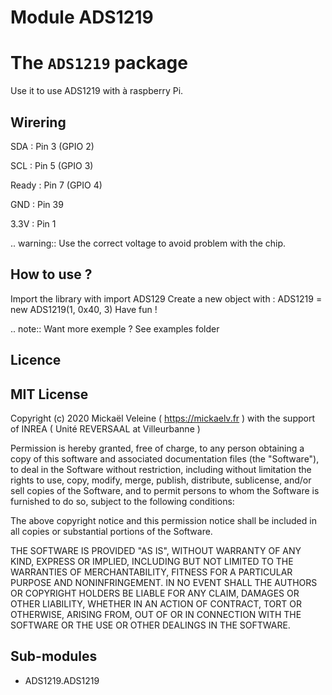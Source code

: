 Module ADS1219
==============
The ``ADS1219`` package
======================

Use it to use ADS1219 with à raspberry Pi. 

Wirering
-------------------

SDA     : Pin 3 (GPIO 2) 

SCL     : Pin 5 (GPIO 3)

Ready   : Pin 7 (GPIO 4)

GND     : Pin 39 

3.3V    : Pin 1

.. warning:: Use the correct voltage to avoid problem with the chip.

How to use ?
------------------------

Import the library with import ADS129
Create a new object with : ADS1219 = new ADS1219(1, 0x40, 3)
Have fun !

.. note:: Want more exemple ? See examples folder

Licence 
------------------------

MIT License
-----------

Copyright (c) 2020 Mickaël Veleine ( https://mickaelv.fr ) with
the support of INREA ( Unité REVERSAAL at Villeurbanne )

Permission is hereby granted, free of charge, to any person
obtaining a copy of this software and associated documentation
files (the "Software"), to deal in the Software without
restriction, including without limitation the rights to use,
copy, modify, merge, publish, distribute, sublicense, and/or sell
copies of the Software, and to permit persons to whom the
Software is furnished to do so, subject to the following
conditions:

The above copyright notice and this permission notice shall be
included in all copies or substantial portions of the Software.

THE SOFTWARE IS PROVIDED "AS IS", WITHOUT WARRANTY OF ANY KIND,
EXPRESS OR IMPLIED, INCLUDING BUT NOT LIMITED TO THE WARRANTIES
OF MERCHANTABILITY, FITNESS FOR A PARTICULAR PURPOSE AND
NONINFRINGEMENT. IN NO EVENT SHALL THE AUTHORS OR COPYRIGHT
HOLDERS BE LIABLE FOR ANY CLAIM, DAMAGES OR OTHER LIABILITY,
WHETHER IN AN ACTION OF CONTRACT, TORT OR OTHERWISE, ARISING
FROM, OUT OF OR IN CONNECTION WITH THE SOFTWARE OR THE USE OR
OTHER DEALINGS IN THE SOFTWARE.

Sub-modules
-----------
* ADS1219.ADS1219
